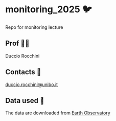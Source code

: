 # monitoring_2025 🐦
Repo for monitoring lecture

## Prof 👨‍🏫
Duccio Rocchini

## Contacts 📧
duccio.rocchini@unibo.it

## Data used 📡
The data are downloaded from [Earth Observatory](https://earthobservatory.nasa.gov/)

